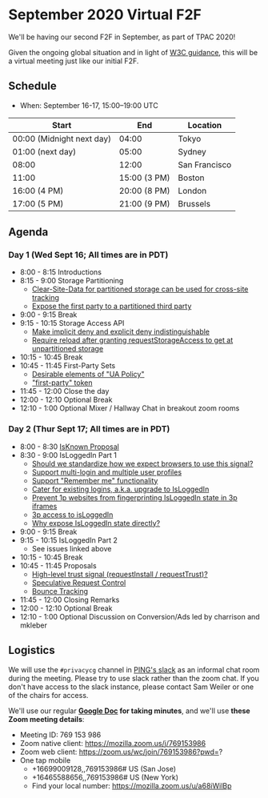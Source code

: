 # September 2020 Virtual F2F

We'll be having our second F2F in September, as part of TPAC 2020!

Given the ongoing global situation and in light of [W3C guidance](https://w3c.github.io/Guide/meetings/continuity.html), this will be a virtual meeting just like our initial F2F.

## Schedule

* When: September 16-17, 15:00–19:00 UTC

| Start  | End | Location |
| ------ | --- | -------- |
| 00:00 (Midnight next day) | 04:00 | Tokyo |
| 01:00 (next day) | 05:00 | Sydney |
| 08:00 | 12:00 | San Francisco |
| 11:00 | 15:00 (3 PM) | Boston |
| 16:00 (4 PM) | 20:00 (8 PM) | London |
| 17:00 (5 PM) | 21:00 (9 PM) | Brussels |

## Agenda

### Day 1 (Wed Sept 16; All times are in PDT)
* 8:00 - 8:15 Introductions
* 8:15 - 9:00 Storage Partitioning
    * [Clear-Site-Data for partitioned storage can be used for cross-site tracking](https://github.com/privacycg/storage-partitioning/issues/11)
    * [Expose the first party to a partitioned third party](https://github.com/privacycg/storage-partitioning/issues/14)
* 9:00 - 9:15 Break
* 9:15 - 10:15 Storage Access API
    * [Make implicit deny and explicit deny indistinguishable](https://github.com/privacycg/storage-access/issues/60)
    * [Require reload after granting requestStorageAccess to get at unpartitioned storage](https://github.com/privacycg/storage-access/issues/62)
* 10:15 - 10:45 Break
* 10:45 - 11:45 First-Party Sets
    * [Desirable elements of "UA Policy"](https://github.com/privacycg/first-party-sets/issues/20)
    * ["first-party" token](https://github.com/privacycg/first-party-sets/issues/5)
* 11:45 - 12:00 Close the day
* 12:00 - 12:10 Optional Break
* 12:10 - 1:00 Optional Mixer / Hallway Chat in breakout zoom rooms

### Day 2 (Thur Sept 17; All times are in PDT)
* 8:00 - 8:30 [IsKnown Proposal](https://github.com/privacycg/proposals/issues/20)
* 8:30 - 9:00 IsLoggedIn Part 1
    * [Should we standardize how we expect browsers to use this signal?](https://github.com/privacycg/is-logged-in/issues/15)
    * [Support multi-login and multiple user profiles](https://github.com/privacycg/is-logged-in/issues/21)
    * [Support "Remember me" functionality](https://github.com/privacycg/is-logged-in/issues/9)
    * [Cater for existing logins, a.k.a. upgrade to IsLoggedIn](https://github.com/privacycg/is-logged-in/issues/18)
    * [Prevent 1p websites from fingerprinting IsLoggedIn state in 3p iframes](https://github.com/privacycg/is-logged-in/issues/13)
    * [3p access to isLoggedIn](https://github.com/privacycg/is-logged-in/issues/19)
    * [Why expose IsLoggedIn state directly?](https://github.com/privacycg/is-logged-in/issues/14)
* 9:00 - 9:15 Break
* 9:15 - 10:15 IsLoggedIn Part 2
    * See issues linked above
* 10:15 - 10:45 Break
* 10:45 - 11:45 Proposals
    * [High-level trust signal (requestInstall / requestTrust)?](https://github.com/privacycg/proposals/issues/21)
    * [Speculative Request Control](https://github.com/privacycg/proposals/issues/19)
    * [Bounce Tracking](https://github.com/privacycg/proposals/issues/6)
* 11:45 - 12:00 Closing Remarks
* 12:00 - 12:10 Optional Break
* 12:10 - 1:00 Optional Discussion on Conversion/Ads led by charrison and mkleber

## Logistics

We will use the `#privacycg` channel in [PING's slack](https://w3cping.slack.com/) as an informal chat room during the meeting.  Please try to use slack rather than the zoom chat.  If you don't have access to the slack instance, please contact Sam Weiler or one of the chairs for access.

We'll use our regular **[Google Doc](https://docs.google.com/document/d/1DZEhS1UHJ1PKxt5ZwKmn5LZ4bo10UFyNXeLp2dUuzRM/edit#) for taking minutes**, and we'll use **these Zoom meeting details**:

* Meeting ID: 769 153 986
* Zoom native client: https://mozilla.zoom.us/j/769153986
* Zoom web client: https://zoom.us/wc/join/769153986?pwd=?
* One tap mobile
    * +16699009128,,769153986# US (San Jose)
    * +16465588656,,769153986# US (New York)
    * Find your local number: https://mozilla.zoom.us/u/a68iWilBp
